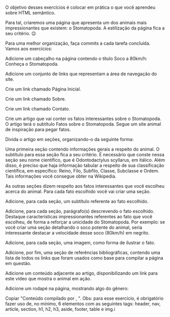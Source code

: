 O objetivo desses exercícios é colocar em prática o que você aprendeu sobre HTML semântico.

Para tal, criaremos uma página que apresenta um dos animais mais impressionantes que existem: o Stomatopoda. A estilização da página fica a seu critério. 😉

Para uma melhor organização, faça commits a cada tarefa concluída. Vamos aos exercícios:

Adicione um cabeçalho na página contendo o título Soco a 80km/h: Conheça o Stomatopoda.

Adicione um conjunto de links que representam a área de navegação do site.

Crie um link chamado Página Inicial.

Crie um link chamado Sobre.

Crie um link chamado Contato.

Crie um artigo que vai conter os fatos interessantes sobre o Stomatopoda. O artigo terá o subtítulo Fatos sobre o Stomatopoda. Segue um site animal de inspiração para pegar fatos.

Divida o artigo em seções, organizando-o da seguinte forma:

Uma primeira seção contendo informações gerais a respeito do animal. O subtítulo para essa seção fica a seu critério. É necessário que conste nessa seção seu nome científico, que é Odontodactylus scyllarus, em itálico. Além disso, é preciso que haja informação tabular a respeito de sua classificação científica, em específico: Reino, Filo, Subfilo, Classe, Subclasse e Ordem. Tais informações você consegue obter na Wikipedia.

As outras seções dizem respeito aos fatos interessantes que você escolheu acerca do animal. Para cada fato escolhido você vai criar uma seção.

Adicione, para cada seção, um subtítulo referente ao fato escolhido.

Adicione, para cada seção, parágrafo(s) descrevendo o fato escolhido. Destaque características impressionantes referentes ao fato que você escolheu, de forma a reforçar a unicidade do Stomatopoda. Por exemplo: se você criar uma seção detalhando o soco potente do animal, seria interessante destacar a velocidade desse soco (80km/h) em negrito.

Adicione, para cada seção, uma imagem, como forma de ilustrar o fato.

Adicione, por fim, uma seção de referências bibliográficas, contendo uma lista de todos os links que foram usados como base para compilar a página em questão.

Adicione um conteúdo adjacente ao artigo, disponibilizando um link para este vídeo que mostra o animal em ação.

Adicione um rodapé na página, mostrando algo do gênero:

Copiar
"Conteúdo compilado por <insere seu nome>, <ano atual>".
Obs: para esse exercício, é obrigatório fazer uso de, no mínimo, 6 elementos com as seguintes tags: header, nav, article, section, h1, h2, h3, aside, footer, table e img.i